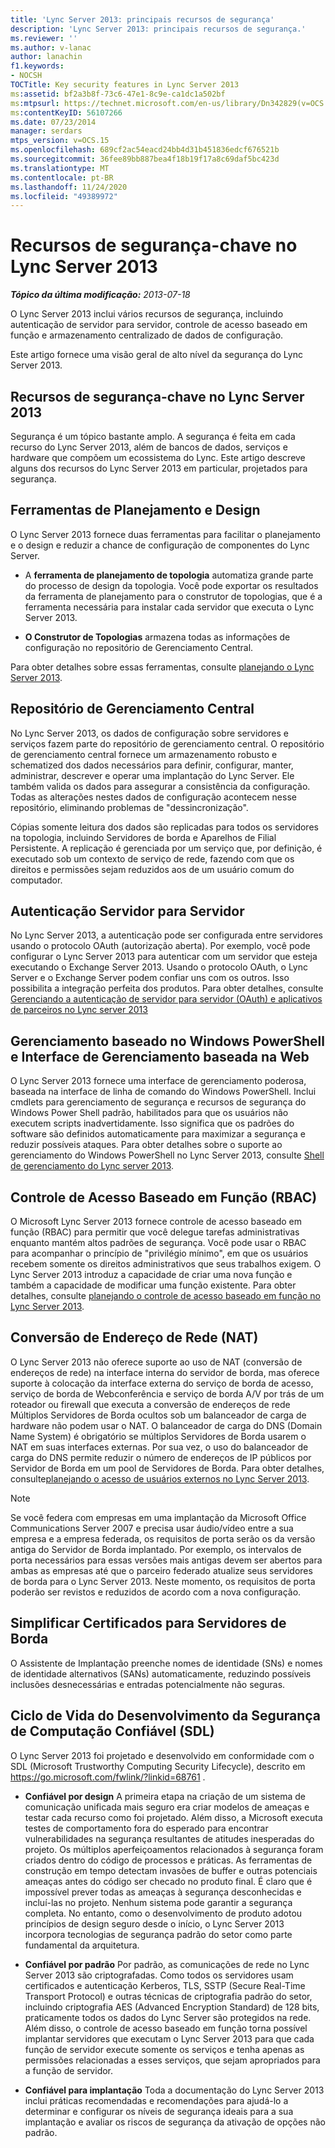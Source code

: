 ```yaml
---
title: 'Lync Server 2013: principais recursos de segurança'
description: 'Lync Server 2013: principais recursos de segurança.'
ms.reviewer: ''
ms.author: v-lanac
author: lanachin
f1.keywords:
- NOCSH
TOCTitle: Key security features in Lync Server 2013
ms:assetid: bf2a3b8f-73c6-47e1-8c9e-ca1dc1a502bf
ms:mtpsurl: https://technet.microsoft.com/en-us/library/Dn342829(v=OCS.15)
ms:contentKeyID: 56107266
ms.date: 07/23/2014
manager: serdars
mtps_version: v=OCS.15
ms.openlocfilehash: 689cf2ac54eacd24bb4d31b451836edcf676521b
ms.sourcegitcommit: 36fee89bb887bea4f18b19f17a8c69daf5bc423d
ms.translationtype: MT
ms.contentlocale: pt-BR
ms.lasthandoff: 11/24/2020
ms.locfileid: "49389972"
---
```

# <a name="key-security-features-in-lync-server-2013"></a>Recursos de segurança-chave no Lync Server 2013

<div data-xmlns="http://www.w3.org/1999/xhtml">

<div class="topic" data-xmlns="http://www.w3.org/1999/xhtml" data-msxsl="urn:schemas-microsoft-com:xslt" data-cs="https://msdn.microsoft.com/">

<div data-asp="https://msdn2.microsoft.com/asp">



</div>

<div id="mainSection">

<div id="mainBody">

<span> </span>

_**Tópico da última modificação:** 2013-07-18_

O Lync Server 2013 inclui vários recursos de segurança, incluindo autenticação de servidor para servidor, controle de acesso baseado em função e armazenamento centralizado de dados de configuração.

Este artigo fornece uma visão geral de alto nível da segurança do Lync Server 2013.

<div>

## <a name="key-security-features-in-lync-server-2013"></a>Recursos de segurança-chave no Lync Server 2013

Segurança é um tópico bastante amplo. A segurança é feita em cada recurso do Lync Server 2013, além de bancos de dados, serviços e hardware que compõem um ecossistema do Lync. Este artigo descreve alguns dos recursos do Lync Server 2013 em particular, projetados para segurança.

<div>

## <a name="planning-and-design-tools"></a>Ferramentas de Planejamento e Design

O Lync Server 2013 fornece duas ferramentas para facilitar o planejamento e o design e reduzir a chance de configuração de componentes do Lync Server.

  - A **ferramenta de planejamento de topologia** automatiza grande parte do processo de design da topologia. Você pode exportar os resultados da ferramenta de planejamento para o construtor de topologias, que é a ferramenta necessária para instalar cada servidor que executa o Lync Server 2013.

  - **O Construtor de Topologias** armazena todas as informações de configuração no repositório de Gerenciamento Central.

Para obter detalhes sobre essas ferramentas, consulte [planejando o Lync Server 2013](lync-server-2013-planning.md).

</div>

<div>

## <a name="central-management-store"></a>Repositório de Gerenciamento Central

No Lync Server 2013, os dados de configuração sobre servidores e serviços fazem parte do repositório de gerenciamento central. O repositório de gerenciamento central fornece um armazenamento robusto e schematized dos dados necessários para definir, configurar, manter, administrar, descrever e operar uma implantação do Lync Server. Ele também valida os dados para assegurar a consistência da configuração. Todas as alterações nestes dados de configuração acontecem nesse repositório, eliminando problemas de "dessincronização".

Cópias somente leitura dos dados são replicadas para todos os servidores na topologia, incluindo Servidores de borda e Aparelhos de Filial Persistente. A replicação é gerenciada por um serviço que, por definição, é executado sob um contexto de serviço de rede, fazendo com que os direitos e permissões sejam reduzidos aos de um usuário comum do computador.

</div>

<div>

## <a name="server-to-server-authentication"></a>Autenticação Servidor para Servidor

No Lync Server 2013, a autenticação pode ser configurada entre servidores usando o protocolo OAuth (autorização aberta). Por exemplo, você pode configurar o Lync Server 2013 para autenticar com um servidor que esteja executando o Exchange Server 2013. Usando o protocolo OAuth, o Lync Server e o Exchange Server podem confiar uns com os outros. Isso possibilita a integração perfeita dos produtos. Para obter detalhes, consulte [Gerenciando a autenticação de servidor para servidor (OAuth) e aplicativos de parceiros no Lync server 2013](lync-server-2013-managing-server-to-server-authentication-oauth-and-partner-applications.md)

</div>

<div>

## <a name="windows-powershell-based-management-and-web-based-management-interface"></a>Gerenciamento baseado no Windows PowerShell e Interface de Gerenciamento baseada na Web

O Lync Server 2013 fornece uma interface de gerenciamento poderosa, baseada na interface de linha de comando do Windows PowerShell. Inclui cmdlets para gerenciamento de segurança e recursos de segurança do Windows Power Shell padrão, habilitados para que os usuários não executem scripts inadvertidamente. Isso significa que os padrões do software são definidos automaticamente para maximizar a segurança e reduzir possíveis ataques. Para obter detalhes sobre o suporte ao gerenciamento do Windows PowerShell no Lync Server 2013, consulte [Shell de gerenciamento do Lync server 2013](lync-server-2013-lync-server-management-shell.md).

</div>

<div>

## <a name="role-based-access-control-rbac"></a>Controle de Acesso Baseado em Função (RBAC)

O Microsoft Lync Server 2013 fornece controle de acesso baseado em função (RBAC) para permitir que você delegue tarefas administrativas enquanto mantém altos padrões de segurança. Você pode usar o RBAC para acompanhar o princípio de "privilégio mínimo", em que os usuários recebem somente os direitos administrativos que seus trabalhos exigem. O Lync Server 2013 introduz a capacidade de criar uma nova função e também a capacidade de modificar uma função existente. Para obter detalhes, consulte [planejando o controle de acesso baseado em função no Lync Server 2013](lync-server-2013-planning-for-role-based-access-control.md).

</div>

</div>

<div>

## <a name="network-address-translation-nat"></a>Conversão de Endereço de Rede (NAT)

O Lync Server 2013 não oferece suporte ao uso de NAT (conversão de endereços de rede) na interface interna do servidor de borda, mas oferece suporte à colocação da interface externa do serviço de borda de acesso, serviço de borda de Webconferência e serviço de borda A/V por trás de um roteador ou firewall que executa a conversão de endereços de rede Múltiplos Servidores de Borda ocultos sob um balanceador de carga de hardware não podem usar o NAT. O balanceador de carga do DNS (Domain Name System) é obrigatório se múltiplos Servidores de Borda usarem o NAT em suas interfaces externas. Por sua vez, o uso do balanceador de carga do DNS permite reduzir o número de endereços de IP públicos por Servidor de Borda em um pool de Servidores de Borda. Para obter detalhes, consulte[planejando o acesso de usuários externos no Lync Server 2013](lync-server-2013-planning-for-external-user-access.md).

<div>


> [!NOTE]  
> Se você federa com empresas em uma implantação da Microsoft Office Communications Server 2007 e precisa usar áudio/vídeo entre a sua empresa e a empresa federada, os requisitos de porta serão os da versão antiga do Servidor de Borda implantado. Por exemplo, os intervalos de porta necessários para essas versões mais antigas devem ser abertos para ambas as empresas até que o parceiro federado atualize seus servidores de borda para o Lync Server 2013. Neste momento, os requisitos de porta poderão ser revistos e reduzidos de acordo com a nova configuração.



</div>

</div>

<div>

## <a name="simplified-certificates-for-edge-servers"></a>Simplificar Certificados para Servidores de Borda

O Assistente de Implantação preenche nomes de identidade (SNs) e nomes de identidade alternativos (SANs) automaticamente, reduzindo possíveis inclusões desnecessárias e entradas potencialmente não seguras.

</div>

<div>

## <a name="trustworthy-computing-security-development-lifecycle-sdl"></a>Ciclo de Vida do Desenvolvimento da Segurança de Computação Confiável (SDL)

O Lync Server 2013 foi projetado e desenvolvido em conformidade com o SDL (Microsoft Trustworthy Computing Security Lifecycle), descrito em <https://go.microsoft.com/fwlink/?linkid=68761> .

  - **Confiável por design**   A primeira etapa na criação de um sistema de comunicação unificada mais seguro era criar modelos de ameaças e testar cada recurso como foi projetado. Além disso, a Microsoft executa testes de comportamento fora do esperado para encontrar vulnerabilidades na segurança resultantes de atitudes inesperadas do projeto. Os múltiplos aperfeiçoamentos relacionados à segurança foram criados dentro do código de processos e práticas. As ferramentas de construção em tempo detectam invasões de buffer e outras potenciais ameaças antes do código ser checado no produto final. É claro que é impossível prever todas as ameaças à segurança desconhecidas e incluí-las no projeto. Nenhum sistema pode garantir a segurança completa. No entanto, como o desenvolvimento de produto adotou princípios de design seguro desde o início, o Lync Server 2013 incorpora tecnologias de segurança padrão do setor como parte fundamental da arquitetura.

  - **Confiável por padrão**   Por padrão, as comunicações de rede no Lync Server 2013 são criptografadas. Como todos os servidores usam certificados e autenticação Kerberos, TLS, SSTP (Secure Real-Time Transport Protocol) e outras técnicas de criptografia padrão do setor, incluindo criptografia AES (Advanced Encryption Standard) de 128 bits, praticamente todos os dados do Lync Server são protegidos na rede. Além disso, o controle de acesso baseado em função torna possível implantar servidores que executam o Lync Server 2013 para que cada função de servidor execute somente os serviços e tenha apenas as permissões relacionadas a esses serviços, que sejam apropriados para a função de servidor.

  - **Confiável para implantação**   Toda a documentação do Lync Server 2013 inclui práticas recomendadas e recomendações para ajudá-lo a determinar e configurar os níveis de segurança ideais para a sua implantação e avaliar os riscos de segurança da ativação de opções não padrão.

</div>

</div>

<span> </span>

</div>

</div>

</div>

